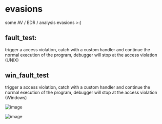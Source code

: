 # evasions
some AV / EDR / analysis evasions >:)

## fault_test: 
trigger a access violation, catch with a custom handler and continue the normal execution of the program, debugger will stop at the access violation (UNIX)

## win_fault_test
trigger a access violation, catch with a custom handler and continue the normal execution of the program, debugger will stop at the access violation (Windows)

![image](https://github.com/demon-i386/evasions/assets/75624951/4122717d-774b-476c-8249-092d7e089702)

![image](https://github.com/demon-i386/evasions/assets/75624951/c23a0361-7cfb-4bb4-a41d-a74c7dfe5aeb)
